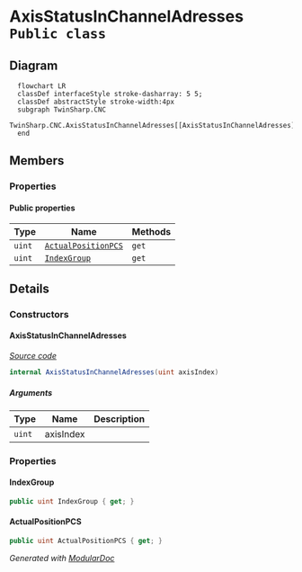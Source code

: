 # AxisStatusInChannelAdresses `Public class`

## Diagram
```mermaid
  flowchart LR
  classDef interfaceStyle stroke-dasharray: 5 5;
  classDef abstractStyle stroke-width:4px
  subgraph TwinSharp.CNC
  TwinSharp.CNC.AxisStatusInChannelAdresses[[AxisStatusInChannelAdresses]]
  end
```

## Members
### Properties
#### Public  properties
| Type | Name | Methods |
| --- | --- | --- |
| `uint` | [`ActualPositionPCS`](#actualpositionpcs) | `get` |
| `uint` | [`IndexGroup`](#indexgroup) | `get` |

## Details
### Constructors
#### AxisStatusInChannelAdresses
[*Source code*](https://github.com///blob//TwinSharp/CNC/AxisStatusInChannel.cs#L126)
```csharp
internal AxisStatusInChannelAdresses(uint axisIndex)
```
##### Arguments
| Type | Name | Description |
| --- | --- | --- |
| `uint` | axisIndex |   |

### Properties
#### IndexGroup
```csharp
public uint IndexGroup { get; }
```

#### ActualPositionPCS
```csharp
public uint ActualPositionPCS { get; }
```

*Generated with* [*ModularDoc*](https://github.com/hailstorm75/ModularDoc)
